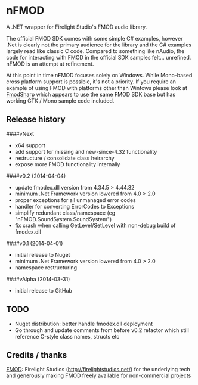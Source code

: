 nFMOD
=====

A .NET wrapper for Firelight Studio's FMOD audio library.

The official FMOD SDK comes with some simple C# examples, however .Net is clearly not the primary audience for the library and the C# examples largely read like classic C code. Compared to something like nAudio, the code for interacting with FMOD in the official SDK samples felt... unrefined. nFMOD is an attempt at refinement.

At this point in time nFMOD focuses solely on Windows. While Mono-based cross platform support is possible, it's not a priority.
If you require an example of using FMOD with platforms other than Winfows please look at [FmodSharp](https://gitorious.org/fmodsharp) which appears to use the same FMOD SDK base but has working GTK / Mono sample code included.

Release history
---------------

####vNext

* x64 support
* add support for missing and new-since-4.32 functionality
* restructure / consolidate class heirarchy
* expose more FMOD functionality internally

####v0.2 (2014-04-04)

* update fmodex.dll version from 4.34.5 > 4.44.32
* minimum .Net Framework version lowered from 4.0 > 2.0
* proper exceptions for all unmanaged error codes
* handler for converting ErrorCodes to Exceptions
* simplify redundant class/namespace (eg "nFMOD.SoundSystem.SoundSystem")
* fix crash when calling GetLevel/SetLevel with non-debug build of fmodex.dll

####v0.1 (2014-04-01)

* initial release to Nuget
* minimum .Net Framework version lowered from 4.0 > 2.0
* namespace restructuring

####vAlpha (2014-03-31)

* initial release to GitHub

TODO
----

* Nuget distribution: better handle fmodex.dll deployment
* Go through and update comments from before v0.2 refactor which still
  reference C-style class names, structs etc


Credits / thanks
----------------

[FMOD](http://www.fmod.org/): Firelight Studios (http://firelightstudios.net/) for the underlying tech and generously making FMOD freely available for non-commercial projects

